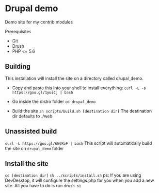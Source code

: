 # Drupal demo
Demo site for my contrib modules

Prerequisites

- Git
- Drush
- PHP <= 5.6

## Building
This installation will install the site on a directory called drupal_demo.

- Copy and paste this into your shell to install everything:
`curl -L -s https://goo.gl/1yuiCj | bash`

- Go inside the distro folder
`cd drupal_demo`

- Build the site
`sh scripts/build.sh [destination dir]`
The destination dir defaults to ./web

## Unassisted build
`curl -L https://goo.gl/6WdRoF | bash`
This script will automatically build the site on `drupal_demo` folder

## Install the site
`cd [destination dir]`
`sh ../scripts/install.sh`
ps: If you are using DevDesktop, it will configure the settings.php for you when you add a new site.
All you have to do is run `drush si`
